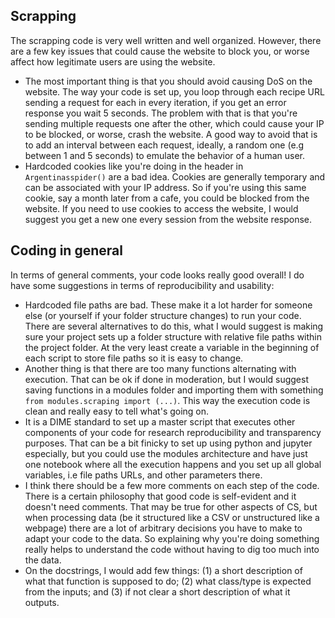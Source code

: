 ## Scrapping
 
The scrapping code is very well written and well organized. However, there are a few key issues that could cause the website to block you, or worse affect how legitimate users are using the website.
- The most important thing is that you should avoid causing DoS on the website. The way your code is set up, you loop through each recipe URL sending a request for each in every iteration, if you get an error response you wait 5 seconds. The problem with that is that you're sending multiple requests one after the other, which could cause your IP to be blocked, or worse, crash the website. A good way to avoid that is to add an interval between each request, ideally, a random one (e.g between 1 and 5 seconds) to emulate the behavior of a human user.
 - Hardcoded cookies like you're doing in the header in `Argentinasspider()` are a bad idea. Cookies are generally temporary and can be associated with your IP address. So if you're using this same cookie, say a month later from a cafe, you could be blocked from the website. If you need to use cookies to access the website, I would suggest you get a new one every session from the website response.
 
## Coding in general
 
In terms of general comments, your code looks really good overall! I do have some suggestions in terms of reproducibility and usability:
 - Hardcoded file paths are bad. These make it a lot harder for someone else (or yourself if your folder structure changes) to run your code. There are several alternatives to do this, what I would suggest is making sure your project sets up a folder structure with relative file paths within the project folder. At the very least create a variable in the beginning of each script to store file paths so it is easy to change.
 - Another thing is that there are too many functions alternating with execution. That can be ok if done in moderation, but I would suggest saving functions in a modules folder and importing them with something `from modules.scraping import (...)`. This way the execution code is clean and really easy to tell what's going on.
 - It is a DIME standard to set up a master script that executes other components of your code for research reproducibility and transparency purposes. That can be a bit finicky to set up using python and jupyter especially, but you could use the modules architecture and have just one notebook where all the execution happens and you set up all global variables, i.e file paths URLs, and other parameters there.
 - I think there should be a few more comments on each step of the code. There is a certain philosophy that good code is self-evident and it doesn't need comments. That may be true for other aspects of CS, but when processing data (be it structured like a CSV or unstructured like a webpage) there are a lot of arbitrary decisions you have to make to adapt your code to the data. So explaining why you're doing something really helps to understand the code without having to dig too much into the data.
 - On the docstrings, I would add few things: (1) a short description of what that function is supposed to do; (2) what class/type is expected from the inputs; and (3) if not clear a short description of what it outputs.


